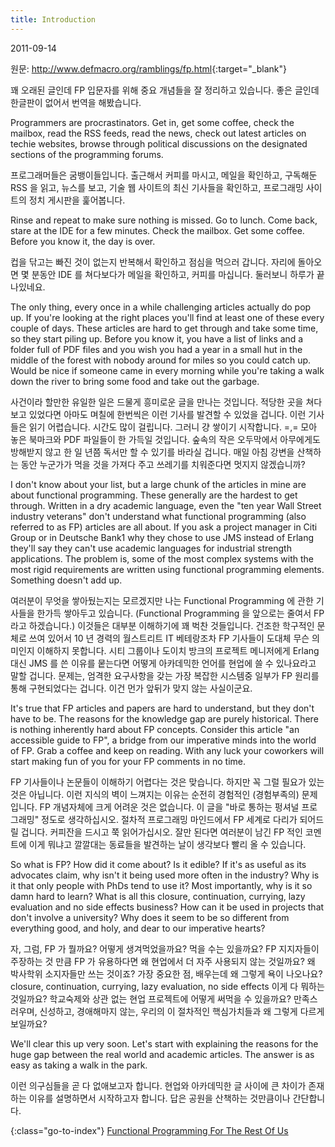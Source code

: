 ```yaml
---
title: Introduction
---
```


2011-09-14

원문: <http://www.defmacro.org/ramblings/fp.html>{:target="_blank"}

꽤 오래된 글인데 FP 입문자를 위해 중요 개념들을 잘 정리하고 있습니다. 좋은 글인데 한글판이 없어서 번역을 해봤습니다.

Programmers are procrastinators. Get in, get some coffee, check the mailbox, read the RSS feeds, read the news, check out latest articles on techie websites, browse through political discussions on the designated sections of the programming forums. 

프로그래머들은 굼뱅이들입니다. 출근해서 커피를 마시고, 메일을 확인하고, 구독해둔 RSS 을 읽고, 뉴스를 보고, 기술 웹 사이트의 최신 기사들을 확인하고, 프로그래밍 사이트의 정치 게시판을 훑어봅니다.

Rinse and repeat to make sure nothing is missed. Go to lunch. Come back, stare at the IDE for a few minutes. Check the mailbox. Get some coffee. Before you know it, the day is over.

컵을 닦고는 빠진 것이 없는지 반복해서 확인하고 점심을 먹으러 갑니다. 자리에 돌아오면 몇 분동안 IDE 를 쳐다보다가 메일을 확인하고, 커피를 마십니다. 둘러보니 하루가 끝나있네요.

The only thing, every once in a while challenging articles actually do pop up. If you're looking at the right places you'll find at least one of these every couple of days. These articles are hard to get through and take some time, so they start piling up. Before you know it, you have a list of links and a folder full of PDF files and you wish you had a year in a small hut in the middle of the forest with nobody around for miles so you could catch up. Would be nice if someone came in every morning while you're taking a walk down the river to bring some food and take out the garbage.

사건이라 할만한 유일한 일은 드물게 흥미로운 글을 만나는 것입니다. 적당한 곳을 쳐다보고 있었다면 아마도 며칠에 한번씩은 이런 기사를 발견할 수 있었을 겁니다. 이런 기사들은 읽기 어렵습니다. 시간도 많이 걸립니다. 그러니 걍 쌓이기 시작합니다. =,= 모아 놓은 북마크와 PDF 파일들이 한 가득일 것입니다. 숲속의 작은 오두막에서 아무에게도 방해받지 않고 한 일 년쯤 독서만 할 수 있기를 바라실 겁니다. 매일 아침 강변을 산책하는 동안 누군가가 먹을 것을 가져다 주고 쓰레기를 치워준다면 멋지지 않겠습니까?

I don't know about your list, but a large chunk of the articles in mine are about functional programming. These generally are the hardest to get through. Written in a dry academic language, even the "ten year Wall Street industry veterans" don't understand what functional programming (also referred to as FP) articles are all about. If you ask a project manager in Citi Group or in Deutsche Bank1 why they chose to use JMS instead of Erlang they'll say they can't use academic languages for industrial strength applications. The problem is, some of the most complex systems with the most rigid requirements are written using functional programming elements. Something doesn't add up.

여러분이 무엇을 쌓아뒀는지는 모르겠지만 나는 Functional Programming 에 관한 기사들을 한가득 쌓아두고 있습니다. (Functional Programming 을 앞으로는 줄여서 FP 라고 하겠습니다.) 이것들은 대부분 이해하기에 꽤 벅찬 것들입니다. 건조한 학구적인 문체로 쓰여 있어서 10 년 경력의 월스트리트 IT 베테랑조차 FP 기사들이 도대체 무슨 의미인지 이해하지 못합니다. 시티 그룹이나 도이치 방크의 프로젝트 메니저에게 Erlang 대신 JMS 를 쓴 이유를 뭍는다면 어떻게 아카데믹한 언어를 현업에 쓸 수 있나요라고 말할 겁니다. 문제는, 엄격한 요구사항을 갖는 가장 복잡한 시스템중 일부가 FP 원리를 통해 구현되었다는 겁니다. 이건 먼가 앞뒤가 맞지 않는 사실이군요.
   
It's true that FP articles and papers are hard to understand, but they don't have to be. The reasons for the knowledge gap are purely historical. There is nothing inherently hard about FP concepts. Consider this article "an accessible guide to FP", a bridge from our imperative minds into the world of FP. Grab a coffee and keep on reading. With any luck your coworkers will start making fun of you for your FP comments in no time.

FP 기사들이나 논문들이 이해하기 어렵다는 것은 맞습니다. 하지만 꼭 그럴 필요가 있는 것은 아닙니다. 이런 지식의 벽이 느껴지는 이유는 순전히 경험적인 (경험부족의) 문제입니다. FP 개념자체에 크게 어려운 것은 없습니다. 이 글을 "바로 통하는 펑셔널 프로그래밍" 정도로 생각하십시오. 절차적 프로그래밍 마인드에서 FP 세계로 다리가 되어드릴 겁니다. 커피잔을 드시고 쭉 읽어가십시오. 잘만 된다면 여러분이 남긴 FP 적인 코멘트에 이게 뭐냐고 깔깔대는 동료들을 발견하는 날이 생각보다 빨리 올 수 있습니다.

So what is FP? How did it come about? Is it edible? If it's as useful as its advocates claim, why isn't it being used more often in the industry? Why is it that only people with PhDs tend to use it? Most importantly, why is it so damn hard to learn?  What is all this closure, continuation, currying, lazy evaluation and no side effects business? How can it be used in projects that don't involve a university? Why does it seem to be so different from everything good, and holy, and dear to our imperative hearts? 

자, 그럼, FP 가 뭘까요? 어떻게 생겨먹었을까요? 먹을 수는 있을까요? FP 지지자들이 주장하는 것 만큼 FP 가 유용하다면 왜 현업에서 더 자주 사용되지 않는 것일까요? 왜 박사학위 소지자들만 쓰는 것이죠? 가장 중요한 점, 배우는데 왜 그렇게 욕이 나오나요? closure, continuation, currying, lazy evaluation, no side effects 이게 다 뭐하는 것일까요? 학교숙제와 상관 없는 현업 프로젝트에 어떻게 써먹을 수 있을까요? 만족스러우며, 신성하고, 경애해마지 않는, 우리의 이 절차적인 핵심가치들과 왜 그렇게 다르게 보일까요?

We'll clear this up very soon. Let's start with explaining the reasons for the huge gap between the real world and academic articles. The answer is as easy as taking a walk in the park.

이런 의구심들을 곧 다 없애보고자 합니다. 현업와 아카데믹한 글 사이에 큰 차이가 존재하는 이유를 설명하면서 시작하고자 합니다. 답은 공원을 산책하는 것만큼이나 간단합니다.


{:class="go-to-index"}
[Functional Programming For The Rest Of Us](index)
